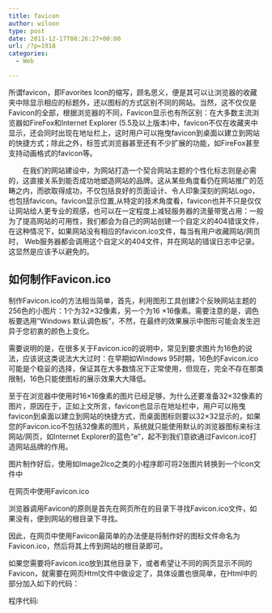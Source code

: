 ```yaml
---
title: favicon
author: wiloon
type: post
date: 2011-12-17T08:26:27+00:00
url: /?p=1918
categories:
  - Web

---
```

<div>
  <div data-nslog-type="72">
    <div>
      <p>
        所谓favicon，即Favorites Icon的缩写，顾名思义，便是其可以让浏览器的收藏夹中除显示相应的标题外，还以图标的方式区别不同的网站。当然，这不仅仅是Favicon的全部，根据浏览器的不同，Favicon显示也有所区别：在大多数主流浏览器如FireFox和Internet Explorer (5.5及以上版本)中，favicon不仅在收藏夹中显示，还会同时出现在地址栏上，这时用户可以拖曳favicon到桌面以建立到网站的快捷方式；除此之外，标签式浏览器甚至还有不少扩展的功能，如FireFox甚至支持动画格式的favicon等。
      </p>
    </div>
  </div>
</div>

<div id="lemmaContent-0">
  　　在我们的网站建设中，为网站打造一个契合网站主题的个性化标志则是必需的，这直接关系到能否成功地塑造网站的品牌。这从某些角度看仍在网站推广的范畴之内，而欲取得成功，不仅包括良好的页面设计、令人印象深刻的网站Logo，也包括favicon。favicon显示位置,从特定的技术角度看，favicon也并不只是仅仅让网站给人更专业的观感，也可以在一定程度上减轻服务器的流量带宽占用：一般为了提高网站的可用性，我们都会为自己的网站创建一个自定义的404错误文件，在这种情况下，如果网站没有相应的favicon.ico文件，每当有用户收藏网站/网页时， Web服务器都会调用这个自定义的404文件，并在网站的错误日志中记录。这显然是应该予以避免的。</p> 
  
  <div>
  </div>
  
  <h2>
    如何制作Favicon.ico
  </h2>
  
  <p>
    制作Favicon.ico的方法相当简单，首先，利用图形工具创建2个反映网站主题的256色的小图片：1个为32×32像素，另一个为16 ×16像素。需要注意的是，调色板要选用“Windows 默认调色板”，不然，在最终的效果展示中图形可能会发生迥异于您初衷的颜色上变化。
  </p>
  
  <div>
  </div>
  
  <p>
    需要说明的是，在很多关于Favicon.ico的说明中，常见到要求图片为16色的说法，应该说这类说法大大过时：在早期如Windows 95时期，16色的Favicon.ico可能是个稳妥的选择，保证其在大多数情况下正常使用，但现在，完全不存在那类限制，16色只能使图标的展示效果大大降低。
  </p>
  
  <div>
  </div>
  
  <p>
    至于在浏览器中使用时16×16像素的图片已经足够，为什么还要准备32×32像素的图片，原因在于，正如上文所言，favicon也显示在地址栏中，用户可以拖曳favicon到桌面以建立到网站的快捷方式，而桌面图标则要以32×32显示的，如果您的Favicon.ico不包括32像素的图片，系统就只能使用默认的浏览器图标来标注网站/网页，如Internet Explorer的蓝色“e”，起不到我们意欲通过Favicon.ico打造网站品牌的作用。
  </p>
  
  <div>
  </div>
  
  <p>
    图片制作好后，使用如Image2Ico之类的小程序即可将2张图片转换到一个Icon文件中
  </p>
  
  <div>
  </div>
  
  <p>
    在网页中使用Favicon.ico
  </p>
  
  <div>
  </div>
  
  <p>
    浏览器调用Favicon的原则是首先在网页所在的目录下寻找Favicon.ico文件，如果没有，便到网站的根目录下寻找。
  </p>
  
  <div>
  </div>
  
  <p>
    因此，在网页中使用Favicon最简单的办法便是将制作好的图标文件命名为Favicon.ico，然后将其上传到网站的根目录即可。
  </p>
  
  <div>
  </div>
  
  <p>
    如果您需要将Favicon.ico放到其他目录下，或者希望让不同的网页显示不同的Favicon，就需要在网页Html文件中做设定了，具体设置也很简单，在Html中的<head>部分加入如下的代码：
  </p>
  
  <div>
  </div>
  
  <p>
    程序代码: <link rel=&#8221;icon&#8221; href=&#8221;/dir/favicon.ico&#8221; mce_href=&#8221;/dir/favicon.ico&#8221; type=&#8221;image/x-icon&#8221;>
  </p>
  
  <div>
  </div>
  
  <p>
    <link rel=&#8221;shortcut icon&#8221; href=&#8221;/dir/favicon.ico&#8221; mce_href=&#8221;/dir/favicon.ico&#8221; type=&#8221;image/x-icon&#8221;>
  </p>
</div>